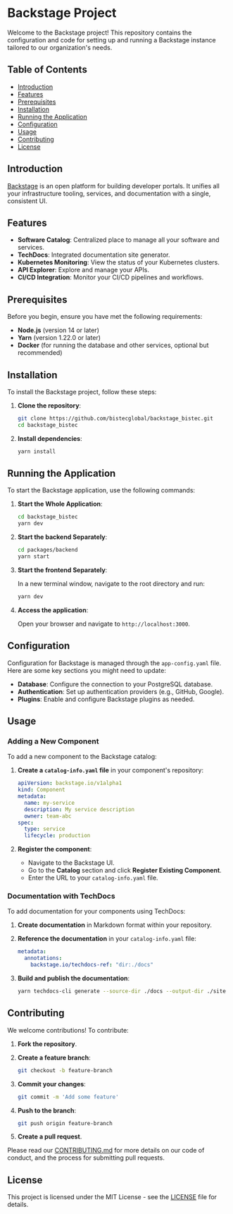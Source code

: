 # Backstage Project

Welcome to the Backstage project! This repository contains the configuration and code for setting up and running a Backstage instance tailored to our organization's needs.

## Table of Contents

- [Introduction](#introduction)
- [Features](#features)
- [Prerequisites](#prerequisites)
- [Installation](#installation)
- [Running the Application](#running-the-application)
- [Configuration](#configuration)
- [Usage](#usage)
- [Contributing](#contributing)
- [License](#license)

## Introduction

[Backstage](https://backstage.io/) is an open platform for building developer portals. It unifies all your infrastructure tooling, services, and documentation with a single, consistent UI.

## Features

- **Software Catalog**: Centralized place to manage all your software and services.
- **TechDocs**: Integrated documentation site generator.
- **Kubernetes Monitoring**: View the status of your Kubernetes clusters.
- **API Explorer**: Explore and manage your APIs.
- **CI/CD Integration**: Monitor your CI/CD pipelines and workflows.

## Prerequisites

Before you begin, ensure you have met the following requirements:

- **Node.js** (version 14 or later)
- **Yarn** (version 1.22.0 or later)
- **Docker** (for running the database and other services, optional but recommended)

## Installation

To install the Backstage project, follow these steps:

1. **Clone the repository**:

    ```sh
    git clone https://github.com/bistecglobal/backstage_bistec.git
    cd backstage_bistec
    ```

2. **Install dependencies**:

    ```sh
    yarn install
    ```

## Running the Application

To start the Backstage application, use the following commands:

1. **Start the Whole Application**:
    ```sh
    cd backstage_bistec
    yarn dev
    ```

1. **Start the backend Separately**:

    ```sh
    cd packages/backend
    yarn start
    ```

2. **Start the frontend Separately**:

    In a new terminal window, navigate to the root directory and run:

    ```sh
    yarn dev
    ```

3. **Access the application**:

    Open your browser and navigate to `http://localhost:3000`.

## Configuration

Configuration for Backstage is managed through the `app-config.yaml` file. Here are some key sections you might need to update:

- **Database**: Configure the connection to your PostgreSQL database.
- **Authentication**: Set up authentication providers (e.g., GitHub, Google).
- **Plugins**: Enable and configure Backstage plugins as needed.

## Usage

### Adding a New Component

To add a new component to the Backstage catalog:

1. **Create a `catalog-info.yaml` file** in your component's repository:

    ```yaml
    apiVersion: backstage.io/v1alpha1
    kind: Component
    metadata:
      name: my-service
      description: My service description
      owner: team-abc
    spec:
      type: service
      lifecycle: production
    ```

2. **Register the component**:

    - Navigate to the Backstage UI.
    - Go to the **Catalog** section and click **Register Existing Component**.
    - Enter the URL to your `catalog-info.yaml` file.

### Documentation with TechDocs

To add documentation for your components using TechDocs:

1. **Create documentation** in Markdown format within your repository.
2. **Reference the documentation** in your `catalog-info.yaml` file:

    ```yaml
    metadata:
      annotations:
        backstage.io/techdocs-ref: "dir:./docs"
    ```

3. **Build and publish the documentation**:

    ```sh
    yarn techdocs-cli generate --source-dir ./docs --output-dir ./site
    ```

## Contributing

We welcome contributions! To contribute:

1. **Fork the repository**.
2. **Create a feature branch**:

    ```sh
    git checkout -b feature-branch
    ```

3. **Commit your changes**:

    ```sh
    git commit -m 'Add some feature'
    ```

4. **Push to the branch**:

    ```sh
    git push origin feature-branch
    ```

5. **Create a pull request**.

Please read our [CONTRIBUTING.md](CONTRIBUTING.md) for more details on our code of conduct, and the process for submitting pull requests.

## License

This project is licensed under the MIT License - see the [LICENSE](LICENSE) file for details.
